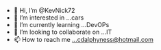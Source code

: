 - 👋 Hi, I’m @KevNick72
- 👀 I’m interested in ...cars
- 🌱 I’m currently learning ...DevOPs
- 💞️ I’m looking to collaborate on ...IT
- 📫 How to reach me ...cdalphyness@hotmail.com

<!---
KevNick72/KevNick72 is a ✨ special ✨ repository because its `README.md` (this file) appears on your GitHub profile.
You can click the Preview link to take a look at your changes.
--->
